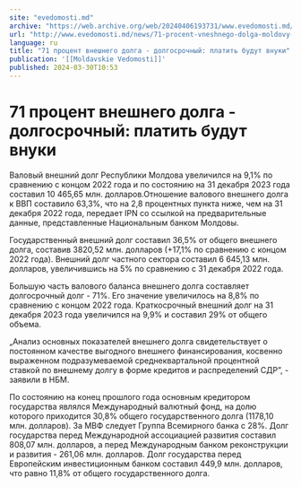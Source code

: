 ```yaml
---
site: "evedomosti.md"
archive: "https://web.archive.org/web/20240406193731/www.evedomosti.md/news/71-procent-vneshnego-dolga-moldovy-sostavlyaet-dolgosrochnyj"
url: "http://www.evedomosti.md/news/71-procent-vneshnego-dolga-moldovy-sostavlyaet-dolgosrochnyj"
language: ru
title: "71 процент внешнего долга - долгосрочный: платить будут внуки"
publication: '[[Moldavskie Vedomosti]]'
published: 2024-03-30T10:53
---
```


# 71 процент внешнего долга - долгосрочный: платить будут внуки

Валовый внешний долг Республики Молдова увеличился на 9,1% по сравнению с концом 2022 года и по состоянию на 31 декабря 2023 года составил 10 465,65 млн. долларов.Отношение валового внешнего долга к ВВП составило 63,3%, что на 2,8 процентных пункта ниже, чем на 31 декабря 2022 года, передает IPN со ссылкой на предварительные данные, представленные Национальным банком Молдовы.

Государственный внешний долг составил 36,5% от общего внешнего долга, составив 3820,52 млн. долларов (+17,1% по сравнению с концом 2022 года). Внешний долг частного сектора составил 6 645,13 млн. долларов, увеличившись на 5% по сравнению с 31 декабря 2022 года.

Большую часть валового баланса внешнего долга составляет долгосрочный долг - 71%. Его значение увеличилось на 8,8% по сравнению с концом 2022 года. Краткосрочный внешний долг на 31 декабря 2023 года увеличился на 9,9% и составил 29% от общего объема.

„Анализ основных показателей внешнего долга свидетельствует о постоянном качестве выгодного внешнего финансирования, косвенно выраженном подразумеваемой среднеквартальной процентной ставкой по внешнему долгу в форме кредитов и распределений СДР”, - заявили в НБМ.

По состоянию на конец прошлого года основным кредитором государства являлся Международный валютный фонд, на долю которого приходится 30,8% общего государственного долга (1178,10 млн. долларов). За МВФ следует Группа Всемирного банка с 28%. Долг государства перед Международной ассоциацией развития составил 808,07 млн. долларов, а перед Международным банком реконструкции и развития - 261,06 млн. долларов. Долг государства перед Европейским инвестиционным банком составил 449,9 млн. долларов, что равно 11,8% от общего государственного долга.